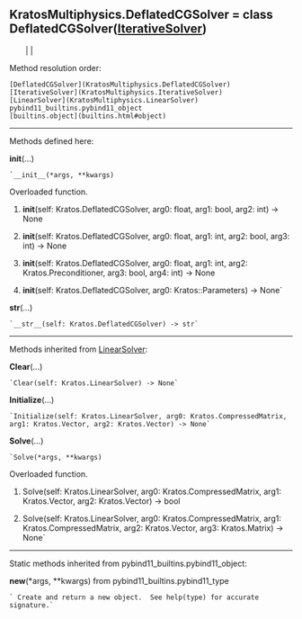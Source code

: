  
**KratosMultiphysics.DeflatedCGSolver** = class
DeflatedCGSolver([IterativeSolver](KratosMultiphysics.IterativeSolver))  
---  
`    `|   |

Method resolution order:

    [DeflatedCGSolver](KratosMultiphysics.DeflatedCGSolver)
    [IterativeSolver](KratosMultiphysics.IterativeSolver)
    [LinearSolver](KratosMultiphysics.LinearSolver)
    pybind11_builtins.pybind11_object
    [builtins.object](builtins.html#object)

* * *

Methods defined here:  

**__init__**(...)

    `__init__(*args, **kwargs)  
Overloaded  function.  
  
1. __init__(self: Kratos.DeflatedCGSolver, arg0: float, arg1: bool, arg2: int) -> None  
  
2. __init__(self: Kratos.DeflatedCGSolver, arg0: float, arg1: int, arg2: bool, arg3: int) -> None  
  
3. __init__(self: Kratos.DeflatedCGSolver, arg0: float, arg1: int, arg2: Kratos.Preconditioner, arg3: bool, arg4: int) -> None  
  
4. __init__(self: Kratos.DeflatedCGSolver, arg0: Kratos::Parameters) -> None`

**__str__**(...)

    `__str__(self: Kratos.DeflatedCGSolver) -> str`

* * *

Methods inherited from [LinearSolver](KratosMultiphysics.LinearSolver):  

**Clear**(...)

    `Clear(self: Kratos.LinearSolver) -> None`

**Initialize**(...)

    `Initialize(self: Kratos.LinearSolver, arg0: Kratos.CompressedMatrix, arg1: Kratos.Vector, arg2: Kratos.Vector) -> None`

**Solve**(...)

    `Solve(*args, **kwargs)  
Overloaded  function.  
  
1. Solve(self: Kratos.LinearSolver, arg0: Kratos.CompressedMatrix, arg1: Kratos.Vector, arg2: Kratos.Vector) -> bool  
  
2. Solve(self: Kratos.LinearSolver, arg0: Kratos.CompressedMatrix, arg1: Kratos.CompressedMatrix, arg2: Kratos.Vector, arg3: Kratos.Matrix) -> None`

* * *

Static methods inherited from pybind11_builtins.pybind11_object:  

**__new__**(*args, **kwargs) from pybind11_builtins.pybind11_type

    ` Create and return a new object.  See help(type) for accurate signature.`

